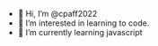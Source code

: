 - 👋 Hi, I’m @cpaff2022
- 👀 I’m interested in learning to code. 
- 🌱 I’m currently learning javascript
<!---
cpaff2022/cpaff2022 is a ✨ special ✨ repository because its `README.md` (this file) appears on your GitHub profile.
You can click the Preview link to take a look at your changes.
--->
